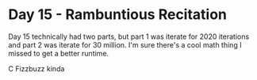 # Day 15 - Rambuntious Recitation

Day 15 technically had two parts, but part 1 was iterate for 2020 iterations and
part 2 was iterate for 30 million. I'm sure there's a cool math thing I missed
to get a better runtime.

C Fizzbuzz kinda
